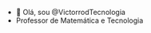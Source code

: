 - 👋 Olá, sou @VictorrodTecnologia
- Professor de Matemática e Tecnologia
<!---
VictorrodTecnologia/VictorrodTecnologia is a ✨ special ✨ repository because its `README.md` (this file) appears on your GitHub profile.
You can click the Preview link to take a look at your changes.
--->
